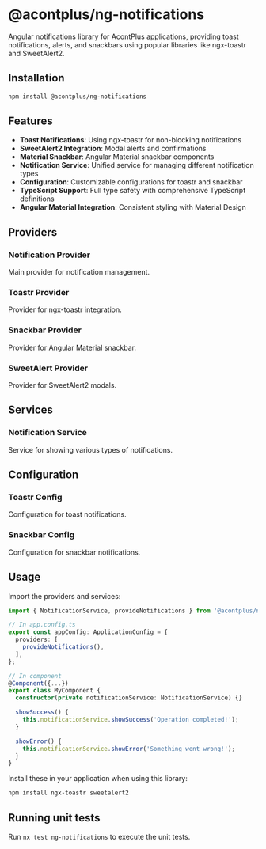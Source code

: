 # @acontplus/ng-notifications

Angular notifications library for AcontPlus applications, providing toast
notifications, alerts, and snackbars using popular libraries like ngx-toastr and
SweetAlert2.

## Installation

```bash
npm install @acontplus/ng-notifications
```

## Features

- **Toast Notifications**: Using ngx-toastr for non-blocking notifications
- **SweetAlert2 Integration**: Modal alerts and confirmations
- **Material Snackbar**: Angular Material snackbar components
- **Notification Service**: Unified service for managing different notification
  types
- **Configuration**: Customizable configurations for toastr and snackbar
- **TypeScript Support**: Full type safety with comprehensive TypeScript
  definitions
- **Angular Material Integration**: Consistent styling with Material Design

## Providers

### Notification Provider

Main provider for notification management.

### Toastr Provider

Provider for ngx-toastr integration.

### Snackbar Provider

Provider for Angular Material snackbar.

### SweetAlert Provider

Provider for SweetAlert2 modals.

## Services

### Notification Service

Service for showing various types of notifications.

## Configuration

### Toastr Config

Configuration for toast notifications.

### Snackbar Config

Configuration for snackbar notifications.

## Usage

Import the providers and services:

```typescript
import { NotificationService, provideNotifications } from '@acontplus/ng-notifications';

// In app.config.ts
export const appConfig: ApplicationConfig = {
  providers: [
    provideNotifications(),
  ],
};

// In component
@Component({...})
export class MyComponent {
  constructor(private notificationService: NotificationService) {}

  showSuccess() {
    this.notificationService.showSuccess('Operation completed!');
  }

  showError() {
    this.notificationService.showError('Something went wrong!');
  }
}
```

Install these in your application when using this library:

```bash
npm install ngx-toastr sweetalert2
```

## Running unit tests

Run `nx test ng-notifications` to execute the unit tests.
